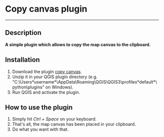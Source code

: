 # Copy canvas plugin
---

## Description

**A simple plugin which allows to copy the map canvas to the clipboard.**

## Installation

1. Download the plugin [copy canvas](https://sourceforge.net/projects/qgis-plugins/files/copy_canvas.zip/download).
2. Unzip it in your QGIS plugin directory (e.g. "C:\Users\*username*\AppData\Roaming\QGIS\QGIS3\profiles\*default*\python\plugins" on Windows).
3. Run QGIS and activate the plugin.

## How to use the plugin

1. Simply hit *Ctrl + Space* on your keyboard.
2. That's all, the map canvas has been placed in your clipboard.
3. Do what you want with that.